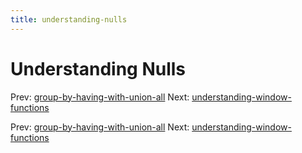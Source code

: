 ```yaml
---
title: understanding-nulls
---
```




# Understanding Nulls

Prev:
[group-by-having-with-union-all](group-by-having-with-union-all.md)
Next:
[understanding-window-functions](understanding-window-functions.md)

Prev:
[group-by-having-with-union-all](group-by-having-with-union-all.md)
Next:
[understanding-window-functions](understanding-window-functions.md)
